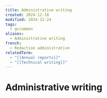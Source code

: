 ```yaml
---
title: Administrative writing
created: 2024-12-18
modified: 2024-12-24
tags:
  - gccommon
aliases:
  - Administrative writing
french:
  - Redaction administrative
relatedTerm:
  - "[[Annual reports]]"
  - "[[Technical writing]]"
---
```

# Administrative writing

